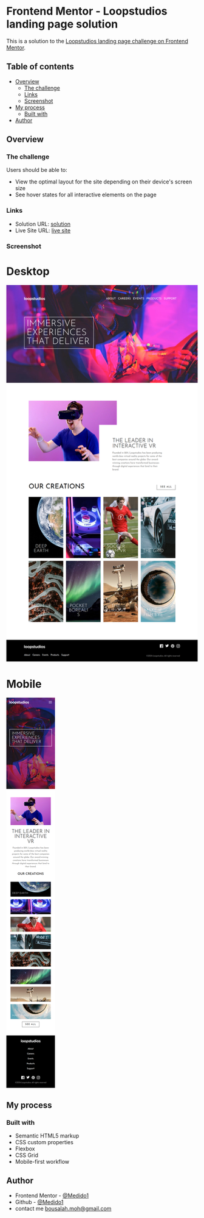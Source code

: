 # Frontend Mentor - Loopstudios landing page solution

This is a solution to the [Loopstudios landing page challenge on Frontend Mentor](https://www.frontendmentor.io/challenges/loopstudios-landing-page-N88J5Onjw).

## Table of contents

- [Overview](#overview)
  - [The challenge](#the-challenge)
  - [Links](#links)
  - [Screenshot](#screenshot)
- [My process](#my-process)
  - [Built with](#built-with)
- [Author](#author)

## Overview

### The challenge

Users should be able to:

- View the optimal layout for the site depending on their device's screen size
- See hover states for all interactive elements on the page

### Links

- Solution URL: [solution](https://github.com/Medido1/Frontend-Mentor-Loopstudios-landing-page)
- Live Site URL: [live site](https://medido1.github.io/Frontend-Mentor-Loopstudios-landing-page/)

### Screenshot
  # Desktop
  ![](./screenshots/desktopSS.png)
  # Mobile
  ![](./screenshots/mobileSS.png)

## My process

### Built with

- Semantic HTML5 markup
- CSS custom properties
- Flexbox
- CSS Grid
- Mobile-first workflow

## Author

- Frontend Mentor - [@Medido1](https://www.frontendmentor.io/profile/Medido1)
- Github -          [@Medido1](https://github.com/Medido1)
- contact me bousalah.moh@gmail.com
